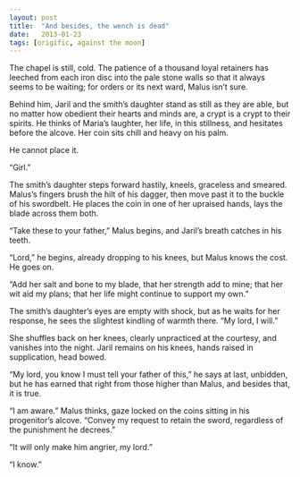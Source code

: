 ```yaml
---
layout: post
title:  "And besides, the wench is dead"
date:   2013-01-23
tags: [origific, against the moon]
---
```


The chapel is still, cold. The patience of a thousand loyal retainers has leeched from each iron disc into the pale stone walls so that it always seems to be waiting; for orders or its next ward, Malus isn’t sure.

Behind him, Jaril and the smith’s daughter stand as still as they are able, but no matter how obedient their hearts and minds are, a crypt is a crypt to their spirits. He thinks of Maria’s laughter, her life, in this stillness, and hesitates before the alcove. Her coin sits chill and heavy on his palm.

He cannot place it.

“Girl.”

The smith’s daughter steps forward hastily, kneels, graceless and smeared. Malus’s fingers brush the hilt of his dagger, then move past it to the buckle of his swordbelt. He places the coin in one of her upraised hands, lays the blade across them both.

“Take these to your father,” Malus begins, and Jaril’s breath catches in his teeth.

“Lord,” he begins, already dropping to his knees, but Malus knows the cost. He goes on.

“Add her salt and bone to my blade, that her strength add to mine; that her wit aid my plans; that her life might continue to support my own.”

The smith’s daughter’s eyes are empty with shock, but as he waits for her response, he sees the slightest kindling of warmth there. “My lord, I will.”

She shuffles back on her knees, clearly unpracticed at the courtesy, and vanishes into the night. Jaril remains on his knees, hands raised in supplication, head bowed.

“My lord, you know I must tell your father of this,” he says at last, unbidden, but he has earned that right from those higher than Malus, and besides that, it is true.

“I am aware.” Malus thinks, gaze locked on the coins sitting in his progenitor’s alcove. “Convey my request to retain the sword, regardless of the punishment he decrees.”

“It will only make him angrier, my lord.”

“I know.”